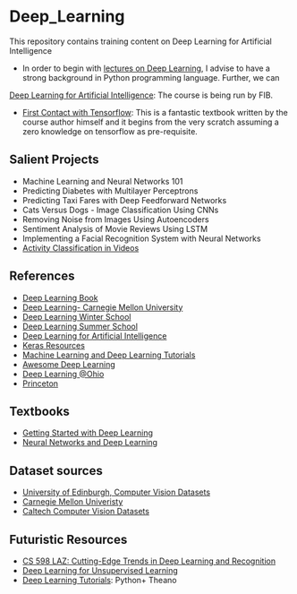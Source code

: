 # Deep_Learning
This repository contains training content on Deep Learning for Artificial Intelligence

* In order to begin with [lectures on Deep Learning](https://upc-mai-dl.github.io/), I advise to have a strong background in Python programming language. Further, we can 

[Deep Learning for Artificial Intelligence](http://dlai.deeplearning.barcelona/): The course is being run by FIB. 

* [First Contact with Tensorflow](http://jorditorres.org/research-teaching/tensorflow/first-contact-with-tensorflow-book/first-contact-with-tensorflow/): This is a fantastic textbook written by the course author himself and it begins from the very scratch assuming a zero knowledge on tensorflow as pre-requisite. 


## Salient Projects
- Machine Learning and Neural Networks 101
- Predicting Diabetes with Multilayer Perceptrons
- Predicting Taxi Fares with Deep Feedforward Networks
- Cats Versus Dogs - Image Classification Using CNNs
- Removing Noise from Images Using Autoencoders
- Sentiment Analysis of Movie Reviews Using LSTM
- Implementing a Facial Recognition System with Neural Networks
- [Activity Classification in Videos](https://www.pyimagesearch.com/2019/07/15/video-classification-with-keras-and-deep-learning/)

## References
* [Deep Learning Book](http://www.deeplearningbook.org/)
* [Deep Learning- Carnegie Mellon University](http://deeplearning.cs.cmu.edu/)
* [Deep Learning Winter School](https://telecombcn-dl.github.io/2018-idl/)
* [Deep Learning Summer School](https://telecombcn-dl.github.io/2018-dlcv/)
* [Deep Learning for Artificial Intelligence](https://telecombcn-dl.github.io/2017-dlai/)
* [Keras Resources](https://github.com/fchollet/keras-resources/blob/master/README.md)
* [Machine Learning and Deep Learning Tutorials](https://github.com/ujjwalkarn/Machine-Learning-Tutorials)
* [Awesome Deep Learning](https://github.com/ChristosChristofidis/awesome-deep-learning#tutorials)
* [Deep Learning @Ohio](http://ace.cs.ohiou.edu/~razvan/courses/dl6890/index.html)
* [Princeton](http://3dvision.princeton.edu/courses.html)
## Textbooks
* [Getting Started with Deep Learning]()
* [Neural Networks and Deep Learning](http://neuralnetworksanddeeplearning.com)

## Dataset sources
* [University of Edinburgh, Computer Vision Datasets](http://homepages.inf.ed.ac.uk/rbf/CVonline/Imagedbase.htm#remote)
* [Carnegie Mellon Univeristy](https://www.cs.cmu.edu/~cil/v-images.html)
* [Caltech Computer Vision Datasets](http://www.vision.caltech.edu/archive.html)


## Futuristic Resources
* [CS 598 LAZ: Cutting-Edge Trends in Deep Learning and Recognition](http://slazebni.cs.illinois.edu/spring17/)
* [Deep Learning for Unsupervised Learning](https://sites.google.com/view/berkeley-cs294-158-sp19/home)
* [Deep Learning Tutorials](http://deeplearning.net/tutorial/deeplearning.pdf): Python+ Theano
